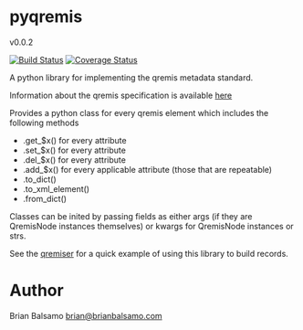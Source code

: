 # pyqremis

v0.0.2

[![Build Status](https://travis-ci.org/bnbalsamo/pyqremis.svg?branch=master)](https://travis-ci.org/bnbalsamo/pyqremis) [![Coverage Status](https://coveralls.io/repos/github/bnbalsamo/pyqremis/badge.svg?branch=master)](https://coveralls.io/github/bnbalsamo/pyqremis?branch=master)

A python library for implementing the qremis metadata standard.


Information about the qremis specification is available [here](https://github.com/bnbalsamo/qremis)

Provides a python class for every qremis element which includes the following methods

- .get\_$x() for every attribute
- .set\_$x() for every attribute
- .del\_$x() for every attribute
- .add\_$x() for every applicable attribute (those that are repeatable)
- .to_dict()
- .to_xml_element()
- .from_dict()

Classes can be inited by passing fields as either args (if they are QremisNode instances themselves) or kwargs for QremisNode instances or strs.

See the [qremiser](https://github.com/bnbalsamo/qremiser) for a quick example of using this library to build records.


# Author
Brian Balsamo <brian@brianbalsamo.com>
